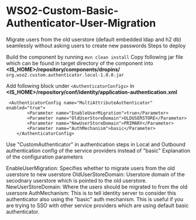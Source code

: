 # WSO2-Custom-Basic-Authenticator-User-Migration

Migrate users from the old userstore (default embedded ldap and h2 db) seamlessly without asking users to create new passwords
Steps to deploy

Build the component by running `mvn clean install`
Copy following jar file which can be found in target directory of the component into **<IS_HOME>/repository/components/dropins/**
`org.wso2.custom.authenticator.local-1.0.0.jar`

Add following block under `<AuthenticatorConfigs>` in **<IS_HOME>/repository/conf/identity/application-authentication.xml**
   
```
 <AuthenticatorConfig name="MultiAttributeAuthenticator" enabled="true">
        <Parameter name="EnableUserMigration">true</Parameter>
        <Parameter name="OldUserStoreDomain">OLDUSERSTORE</Parameter>
        <Parameter name="NewUserStoreDomain">PRIMARY</Parameter>
        <Parameter name="AuthMechanism">basic</Parameter>
    </AuthenticatorConfig>
 ```
  
Use "CustomAuthenticator" in authentication steps in Local and Outbound authentication config of the service providers instead of "basic"
Explanation of the configuration parameters

EnableUserMigration: Specifies whether to migrate users from the old userstore to new userstore
OldUserStoreDomain: Userstore domain of the secodnary userstore which is pointed to the old userstore.
NewUserStoreDomain: Where the users should be migrated to from the old usersore
AuthMechanism: This is to tell identity server to consider this authenticator also using the "basic" auth mechanism. This is useful if you are trying to SSO with other service providers which are using default basic authenticator.
